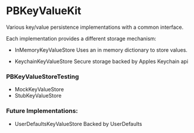 # PBKeyValueKit

Various key/value persistence implementations with a common interface.

Each implementation provides a different storage mechanism:

- InMemoryKeyValueStore
    Uses an in memory dictionary to store values.

- KeychainKeyValueStore
    Secure storage backed by Apples Keychain api
    
### PBKeyValueStoreTesting

- MockKeyValueStore
- StubKeyValueStore

### Future Implementations:

- UserDefaultsKeyValueStore
   Backed by UserDefaults
   
